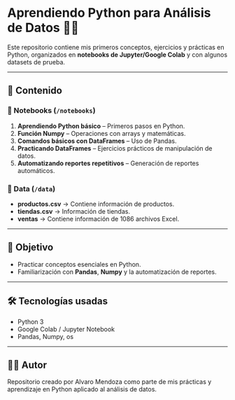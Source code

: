 # Aprendiendo Python para Análisis de Datos 🚀🐍

Este repositorio contiene mis primeros conceptos, ejercicios y prácticas en Python, organizados en **notebooks de Jupyter/Google Colab** y con algunos datasets de prueba.

---

## 📂 Contenido

### 🔹 Notebooks (`/notebooks`)
1. **Aprendiendo Python básico** – Primeros pasos en Python.
2. **Función Numpy** – Operaciones con arrays y matemáticas.
3. **Comandos básicos con DataFrames** – Uso de Pandas.
4. **Practicando DataFrames** – Ejercicios prácticos de manipulación de datos.
5. **Automatizando reportes repetitivos** – Generación de reportes automáticos.

### 🔹 Data (`/data`)
- **productos.csv** → Contiene información de productos.
- **tiendas.csv** → Información de tiendas.
- **ventas** → Contiene información de 1086 archivos Excel.

---

## 🚀 Objetivo
- Practicar conceptos esenciales en Python.
- Familiarización con **Pandas**, **Numpy** y la automatización de reportes.

---

## 🛠️ Tecnologías usadas
- Python 3
- Google Colab / Jupyter Notebook
- Pandas, Numpy, os

---

## 👨‍💻 Autor
Repositorio creado por Alvaro Mendoza como parte de mis prácticas y aprendizaje en Python aplicado al análisis de datos.
